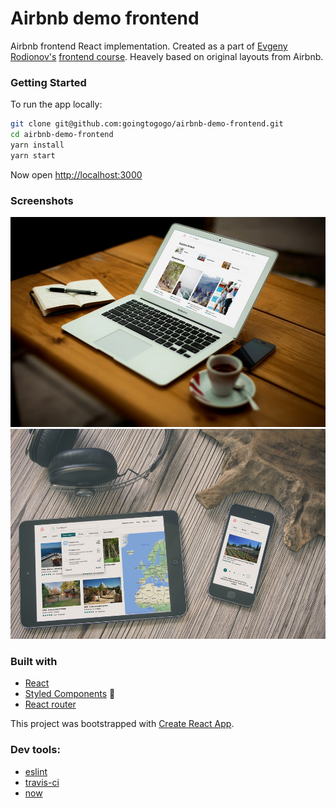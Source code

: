 # Airbnb demo frontend


Airbnb frontend React implementation. Created as a part of [Evgeny Rodionov's](https://github.com/evgenyrodionov) [frontend course](https://erodionov.ru/). Heavely based on original layouts from Airbnb.

### Getting Started
To run the app locally:
```sh
git clone git@github.com:goingtogogo/airbnb-demo-frontend.git
cd airbnb-demo-frontend
yarn install
yarn start
```
Now open [http://localhost:3000](http://localhost:3000)

### Screenshots
![Product page top desktop](readme/1.jpg)
![Product page top](readme/2.jpg)


### Built with
- [React](https://github.com/facebook/react)
- [Styled Components](https://github.com/styled-components/styled-components) 💅
- [React router](https://github.com/ReactTraining/react-router)

This project was bootstrapped with [Create React App](https://github.com/facebookincubator/create-react-app).

### Dev tools:
- [eslint](https://eslint.org/) 
- [travis-ci](https://travis-ci.org/)
- [now](https://zeit.co/now)

